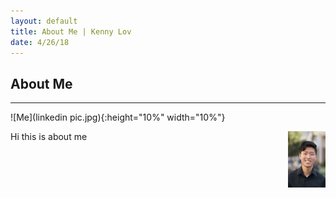 ```yaml
---
layout: default
title: About Me | Kenny Lov
date: 4/26/18
---
```


## About Me
---
![Me](linkedin pic.jpg){:height="10%" width="10%"}

<img style="float: right;width:60px;height:90px;" src="linkedin pic.jpg">

Hi this is about me 
